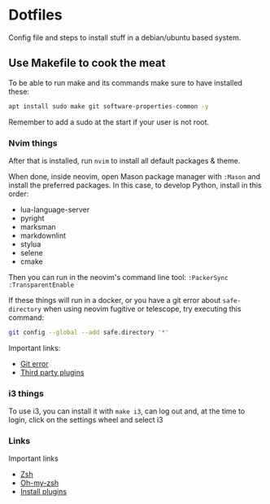 
# Dotfiles

Config file and steps to install stuff in a debian/ubuntu based system.

## Use Makefile to cook the meat

To be able to run make and its commands make sure to have installed these:

```bash
apt install sudo make git software-properties-common -y
```

Remember to add a sudo at the start if your user is not root.

### Nvim things

After that is installed, run `nvim` to install all default packages & theme.

When done, inside neovim, open Mason package manager with `:Mason` and install
the preferred packages. In this case, to develop Python, install in this order:

- lua-language-server
- pyright
- marksman
- markdownlint
- stylua
- selene
- cmake

Then you can run in the neovim's command line tool:
`:PackerSync`
`:TransparentEnable`

If these things will run in a docker, or you have a git error about
`safe-directory` when using neovim fugitive or telescope, try executing this command:

```bash
git config --global --add safe.directory '*'
```

Important links:
- [Git error](https://stackoverflow.com/questions/72978485/git-submodule-update-failed-with-fatal-detected-dubious-ownership-in-repositor)
- [Third party plugins](https://github.com/williamboman/nvim-lsp-installer/blob/main/lua/nvim-lsp-installer/servers/pylsp/README.md)

### i3 things

To use i3, you can install it with `make i3`, can log out and, at the time to
login, click on the settings wheel and select i3

### Links


Important links
- [Zsh](https://github.com/ohmyzsh/ohmyzsh/wiki/Installing-ZSH)
- [Oh-my-zsh](https://github.com/ohmyzsh/ohmyzsh)
- [Install plugins](https://dev.to/kumareth/a-beginner-s-guide-for-setting-up-autocomplete-on-ohmyzsh-hyper-with-plugins-themes-47f2)
